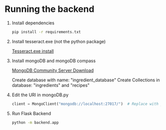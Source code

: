 # Running the backend

1. Install dependencies

    ```bash
    pip install -r requirements.txt
    ```
2. Install tesseract.exe (not the python package)

    [Tesseract.exe install](https://github.com/UB-Mannheim/tesseract/wiki)

3. Install mongoDB and mongoDB compass 

    [MongoDB Community Server Download](https://www.mongodb.com/try/download/community-kubernetes-operator)
    
    Create database with name: "ingredient_database"
    Create Collections in database: "ingredients" and "recipes"

4. Edit the URI in mongoDB.py

    ```python
    client = MongoClient("mongodb://localhost:27017/")  # Replace with your MongoDB URI
    ```

5. Run Flask Backend

    ```bash
    python -m backend.app
    ```